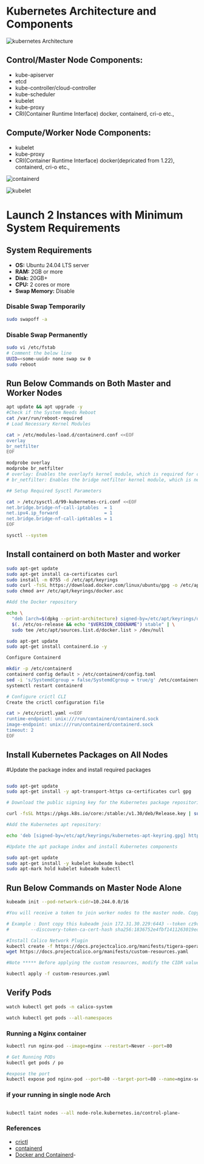  # Kubernetes Architecture and Components

![kubernetes Architecture](https://www.aquasec.com/wp-content/uploads/2020/11/Kubernetes-101-Architecture-Diagram.jpg) 

## Control/Master Node Components:
- kube-apiserver
- etcd
- kube-controller/cloud-controller
- kube-scheduler
- kubelet
- kube-proxy
- CRI(Container Runtime Interface) docker, containerd, cri-o etc.,

## Compute/Worker Node Components:
- kubelet
- kube-proxy
- CRI(Container Runtime Interface) docker(depricated from 1.22), containerd, cri-o etc.,

![containerd](https://kubernetes.io/images/blog/2018-05-24-kubernetes-containerd-integration-goes-ga/cri-containerd.png)

![kubelet](https://d33wubrfki0l68.cloudfront.net/cbb16af935843386c15e9a7f2c13fd383fea7599/9065d/images/blog/2018-05-24-kubernetes-containerd-integration-goes-ga/docker-ce.png) 




# Launch 2 Instances with Minimum System Requirements

## System Requirements
- **OS:** Ubuntu 24.04 LTS server
- **RAM:** 2GB or more
- **Disk:** 20GB+
- **CPU:** 2 cores or more
- **Swap Memory:** Disable

### Disable Swap Temporarily
```bash
sudo swapoff -a
``` 
### Disable Swap Permanently 
```bash 
sudo vi /etc/fstab
# Comment the below line
UUID=<some-uuid> none swap sw 0
sudo reboot
```
## Run Below Commands on Both Master and Worker Nodes
 ``` bash
apt update && apt upgrade -y
#Check if the System Needs Reboot
cat /var/run/reboot-required
# Load Necessary Kernel Modules

cat > /etc/modules-load.d/containerd.conf <<EOF
overlay
br_netfilter
EOF

modprobe overlay
modprobe br_netfilter
# overlay: Enables the overlayfs kernel module, which is required for container images.
# br_netfilter: Enables the bridge netfilter kernel module, which is necessary for Kubernetes networking features like inter-pod communication.

## Setup Required Sysctl Parameters

cat > /etc/sysctl.d/99-kubernetes-cri.conf <<EOF
net.bridge.bridge-nf-call-iptables  = 1
net.ipv4.ip_forward                 = 1
net.bridge.bridge-nf-call-ip6tables = 1
EOF

sysctl --system

```
## Install containerd on both Master and worker 

``` bash
sudo apt-get update
sudo apt-get install ca-certificates curl
sudo install -m 0755 -d /etc/apt/keyrings
sudo curl -fsSL https://download.docker.com/linux/ubuntu/gpg -o /etc/apt/keyrings/docker.asc
sudo chmod a+r /etc/apt/keyrings/docker.asc

#Add the Docker repository

echo \
  "deb [arch=$(dpkg --print-architecture) signed-by=/etc/apt/keyrings/docker.asc] https://download.docker.com/linux/ubuntu \
  $(. /etc/os-release && echo "$VERSION_CODENAME") stable" | \
  sudo tee /etc/apt/sources.list.d/docker.list > /dev/null

sudo apt-get update
sudo apt-get install containerd.io -y

Configure Containerd

mkdir -p /etc/containerd
containerd config default > /etc/containerd/config.toml
sed -i 's/SystemdCgroup = false/SystemdCgroup = true/g' /etc/containerd/config.toml
systemctl restart containerd

# Configure crictl CLI
Create the crictl configuration file

cat > /etc/crictl.yaml <<EOF
runtime-endpoint: unix:///run/containerd/containerd.sock
image-endpoint: unix:///run/containerd/containerd.sock
timeout: 2
EOF


```

## Install Kubernetes Packages on All Nodes 

#Update the package index and install required packages 

``` bash

sudo apt-get update
sudo apt-get install -y apt-transport-https ca-certificates curl gpg

# Download the public signing key for the Kubernetes package repositories

curl -fsSL https://pkgs.k8s.io/core:/stable:/v1.30/deb/Release.key | sudo gpg --dearmor -o /etc/apt/keyrings/kubernetes-apt-keyring.gpg

#Add the Kubernetes apt repository:

echo 'deb [signed-by=/etc/apt/keyrings/kubernetes-apt-keyring.gpg] https://pkgs.k8s.io/core:/stable:/v1.30/deb/ /' | sudo tee /etc/apt/sources.list.d/kubernetes.list

#Update the apt package index and install Kubernetes components

sudo apt-get update
sudo apt-get install -y kubelet kubeadm kubectl
sudo apt-mark hold kubelet kubeadm kubectl

```
## Run Below Commands on Master Node Alone

``` bash
kubeadm init --pod-network-cidr=10.244.0.0/16

#You will receive a token to join worker nodes to the master node. Copy and paste this token into a notepad.

# Example : Dont copy this kubeadm join 172.31.30.229:6443 --token cz9cwu.2muc1x6gqz4d7d6f \
#        --discovery-token-ca-cert-hash sha256:1836752e4fbf1411263019edaecd13a53241f73eab06b5440bffe476f3dcb986

#Install Calico Network Plugin
kubectl create -f https://docs.projectcalico.org/manifests/tigera-operator.yaml
wget https://docs.projectcalico.org/manifests/custom-resources.yaml

#Note ***** Before applying the custom resources, modify the CIDR value in custom-resources.yaml.

kubectl apply -f custom-resources.yaml
```

## Verify Pods
``` bash 
watch kubectl get pods -n calico-system

watch kubectl get pods --all-namespaces


```

### Running a Nginx container
``` bash
kubectl run nginx-pod --image=nginx --restart=Never --port=80

# Get Running PODs
kubectl get pods / po

#expose the port
kubectl expose pod nginx-pod --port=80 --target-port=80 --name=nginx-service --type=NodePort

```


### if your running in single node Arch 

``` bash

kubectl taint nodes --all node-role.kubernetes.io/control-plane-

```
### References 

- [crictl](https://github.com/kubernetes-sigs/cri-tools/blob/master/docs/crictl.md)
- [containerd](https://kubernetes.io/blog/2018/05/24/kubernetes-containerd-integration-goes-ga/)
- [Docker and Containerd](https://kubernetes.io/docs/tasks/administer-cluster/migrating-from-dockershim/check-if-dockershim-deprecation-affects-you/)- 
 
 






